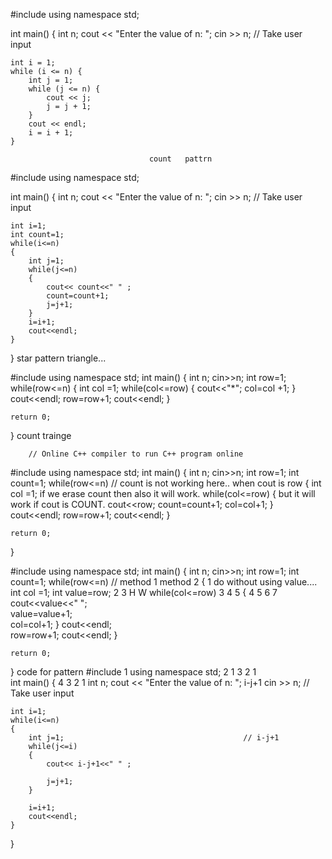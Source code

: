 
#include <iostream>
using namespace std;

int main() {
    int n;
    cout << "Enter the value of n: ";
    cin >> n;  // Take user input

    int i = 1;
    while (i <= n) {
        int j = 1;
        while (j <= n) {
            cout << j;
            j = j + 1;
        }
        cout << endl;
        i = i + 1;
    }

                                   count   pattrn
                                   
#include <iostream>
using namespace std;

int main() {
    int n;
    cout << "Enter the value of n: ";
    cin >> n;  // Take user input

    int i=1;
    int count=1;
    while(i<=n)
    {
        int j=1;
        while(j<=n)
        {
            cout<< count<<" " ;
            count=count+1;
            j=j+1;
        }
        i=i+1;
        cout<<endl;
    }
} 
                         star pattern triangle...

#include <iostream>
using namespace std;
int main() {
    int n;
    cin>>n;
    int row=1;
    while(row<=n)
    {
     int col =1;
     while(col<=row)
     {
        cout<<"*";
        col=col +1;
    }
      cout<<endl;
   row=row+1;
   cout<<endl;
}

    return 0;
}
                              count trainge


        // Online C++ compiler to run C++ program online
#include <iostream>
using namespace std;
int main() {
    int n;
    cin>>n;
    int row=1;
    int count=1;
    while(row<=n)                               // count is not working here.. when cout is row
    {
     int col =1;                                      if we erase count then also it will work.
     while(col<=row)
     {                                                  but it will work if cout is COUNT.
        cout<<row;
        count=count+1;
        col=col+1;
    }
      cout<<endl;
   row=row+1;
   cout<<endl;
}

    return 0;
}



 #include <iostream>
using namespace std;
int main() {
    int n;
    cin>>n;
    int row=1;
    int count=1;
    while(row<=n)                                        //  method 1             method 2 
    {                                                       1                     do without using value....
     int col =1; int value=row;                             2 3                       H W
     while(col<=row)                                        3 4 5
     {                                                      4 5 6 7
        cout<<value<<" ";            
       value=value+1;    
        col=col+1;
    }
      cout<<endl;                        
   row=row+1;
   cout<<endl;
}

    return 0;
}
                                   code for pattern 
#include <iostream>                                    1
using namespace std;                                    2 1
                                                        3 2 1        
int main() {                                            4 3 2 1 
    int n;
    cout << "Enter the value of n: ";                       i-j+1
    cin >> n;  // Take user input

    int i=1;
    while(i<=n)
    {
        int j=1;                                        // i-j+1
        while(j<=i)
        {
            cout<< i-j+1<<" " ;
            
            j=j+1;
        }
        
        i=i+1;
        cout<<endl;
    }
    
}


